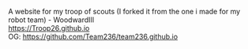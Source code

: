 A website for my troop of scouts (I forked it from the one i made for my robot team) - WoodwardIII\
 https://Troop26.github.io \
 OG: https://github.com/Team236/team236.github.io
